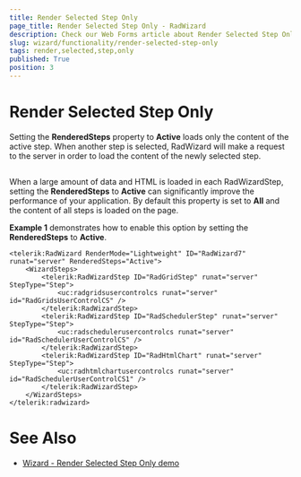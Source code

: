 ```yaml
---
title: Render Selected Step Only
page_title: Render Selected Step Only - RadWizard
description: Check our Web Forms article about Render Selected Step Only.
slug: wizard/functionality/render-selected-step-only
tags: render,selected,step,only
published: True
position: 3
---
```


# Render Selected Step Only



Setting the **RenderedSteps** property to **Active** loads only the content of the active step. When another step is selected, RadWizard will make a request to the server in order to load the content of the newly selected step.

## 

When a large amount of data and HTML is loaded in each RadWizardStep, setting the **RenderedSteps** to **Active** can significantly improve the performance of your application. By default this property is set to **All** and the content of all steps is loaded on the page.

**Example 1** demonstrates how to enable this option by setting the **RenderedSteps** to **Active**.

````ASPNET
<telerik:RadWizard RenderMode="Lightweight" ID="RadWizard7" runat="server" RenderedSteps="Active">
	<WizardSteps>
		<telerik:RadWizardStep ID="RadGridStep" runat="server" StepType="Step">
			<uc:radgridsusercontrolcs runat="server" id="RadGridsUserControlCS" />
		</telerik:RadWizardStep>
		<telerik:RadWizardStep ID="RadSchedulerStep" runat="server" StepType="Step">
			<uc:radschedulerusercontrolcs runat="server" id="RadSchedulerUserControlCS" />
		</telerik:RadWizardStep>
		<telerik:RadWizardStep ID="RadHtmlChart" runat="server" StepType="Step">
			<uc:radhtmlchartusercontrolcs runat="server" id="RadSchedulerUserControlCS1" />
		</telerik:RadWizardStep>
	</WizardSteps>
</telerik:radwizard>
````

# See Also

 * [Wizard - Render Selected Step Only demo](https://demos.telerik.com/aspnet-ajax/wizard/functionality/render-selected-step-only/defaultcs.aspx)


